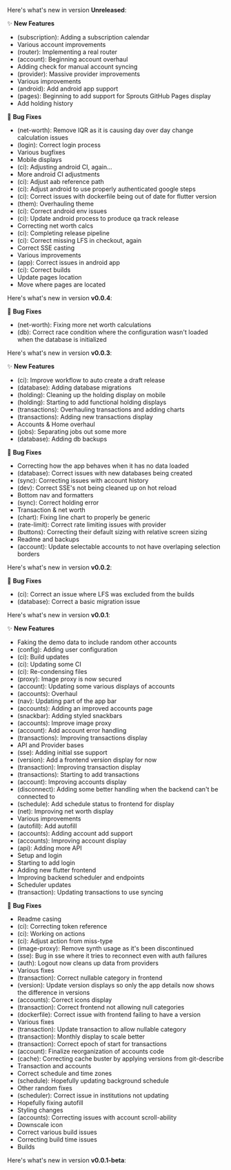 

Here's what's new in version <b>Unreleased</b>:


✨ <b>New Features</b>

- (subscription): Adding a subscription calendar
-  Various account improvements
- (router): Implementing a real router
- (account): Beginning account overhaul
-  Adding check for manual account syncing
- (provider): Massive provider improvements
-  Various improvements
- (android): Add android app support
- (pages): Beginning to add support for Sprouts GitHub Pages display
-  Add holding history


🐞 <b>Bug Fixes</b>

- (net-worth): Remove IQR as it is causing day over day change calculation issues
- (login): Correct login process
-  Various bugfixes
-  Mobile displays
- (ci): Adjusting android CI, again...
-  More android CI adjustments
- (ci): Adjust aab reference path
- (ci): Adjust android to use properly authenticated google steps
- (ci): Correct issues with dockerfile being out of date for flutter version
- (them): Overhauling theme
- (ci): Correct android env issues
- (ci): Update android process to produce qa track release
-  Correcting net worth calcs
- (ci): Completing release pipeline
- (ci): Correct missing LFS in checkout, again
-  Correct SSE casting
-  Various improvements
- (app): Correct issues in android app
- (ci): Correct builds
-  Update pages location
-  Move where pages are located


Here's what's new in version <b>v0.0.4</b>:




🐞 <b>Bug Fixes</b>

- (net-worth): Fixing more net worth calculations
- (db): Correct race condition where the configuration wasn't loaded when the database is initialized


Here's what's new in version <b>v0.0.3</b>:


✨ <b>New Features</b>

- (ci): Improve workflow to auto create a draft release
- (database): Adding database migrations
- (holding): Cleaning up the holding display on mobile
- (holding): Starting to add functional holding displays
- (transactions): Overhauling transactions and adding charts
- (transactions): Adding new transactions display
-  Accounts & Home overhaul
- (jobs): Separating jobs out some more
- (database): Adding db backups


🐞 <b>Bug Fixes</b>

-  Correcting how the app behaves when it has no data loaded
- (database): Correct issues with new databases being created
- (sync): Correcting issues with account history
- (dev): Correct SSE's not being cleaned up on hot reload
-  Bottom nav and formatters
- (sync): Correct holding error
-  Transaction & net worth
- (chart): Fixing line chart to properly be generic
- (rate-limit): Correct rate limiting issues with provider
- (buttons): Correcting their default sizing with relative screen sizing
-  Readme and backups
- (account): Update selectable accounts to not have overlaping selection borders


Here's what's new in version <b>v0.0.2</b>:




🐞 <b>Bug Fixes</b>

- (ci): Correct an issue where LFS was excluded from the builds
- (database): Correct a basic migration issue


Here's what's new in version <b>v0.0.1</b>:


✨ <b>New Features</b>

-  Faking the demo data to include random other accounts
- (config): Adding user configuration
- (ci): Build updates
- (ci): Updating some CI
- (ci): Re-condensing files
- (proxy): Image proxy is now secured
- (account): Updating some various displays of accounts
- (accounts): Overhaul
- (nav): Updating part of the app bar
- (accounts): Adding an improved accounts page
- (snackbar): Adding styled snackbars
- (accounts): Improve image proxy
- (account): Add account error handling
- (transactions): Improving transactions display
-  API and Provider bases
- (sse): Adding initial sse support
- (version): Add a frontend version display for now
- (transaction): Improving transaction display
- (transactions): Starting to add transactions
- (account): Improving accounts display
- (disconnect): Adding some better handling when the backend can't be connected to
- (schedule): Add schedule status to frontend for display
- (net): Improving net worth display
-  Various improvements
- (autofill): Add autofill
- (accounts): Adding account add support
- (accounts): Improving account display
- (api): Adding more API
-  Setup and login
-  Starting to add login
-  Adding new flutter frontend
-  Improving backend scheduler and endpoints
-  Scheduler updates
- (transaction): Updating transactions to use syncing


🐞 <b>Bug Fixes</b>

-  Readme casing
- (ci): Correcting token reference
- (ci): Working on actions
- (ci): Adjust action from miss-type
- (image-proxy): Remove synth usage as it's been discontinued
- (sse): Bug in sse where it tries to reconnect even with auth failures
- (auth): Logout now cleans up data from providers
-  Various fixes
- (transaction): Correct nullable category in frontend
- (version): Update version displays so only the app details now shows the difference in versions
- (accounts): Correct icons display
- (transaction): Correct frontend not allowing null categories
- (dockerfile): Correct issue with frontend failing to have a version
-  Various fixes
- (transaction): Update transaction to allow nullable category
- (transaction): Monthly display to scale better
- (transaction): Correct epoch of start for transactions
- (account): Finalize reorganization of accounts code
- (cache): Correcting cache buster by applying versions from git-describe
-  Transaction and accounts
-  Correct schedule and time zones
- (schedule): Hopefully updating background schedule
-  Other random fixes
- (scheduler): Correct issue in institutions not updating
-  Hopefully fixing autofill
-  Styling changes
- (accounts): Correcting issues with account scroll-ability
-  Downscale icon
-  Correct various build issues
-  Correcting build time issues
-  Builds


Here's what's new in version <b>v0.0.1-beta</b>:




